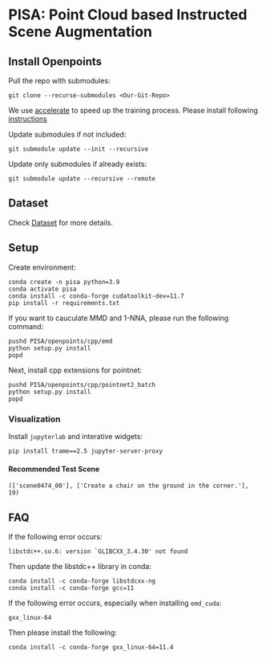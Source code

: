 # PISA: Point Cloud based Instructed Scene Augmentation

## Install Openpoints

Pull the repo with submodules:
```shell
git clone --recurse-submodules <Our-Git-Repo>
```

We use [accelerate](https://huggingface.co/docs/accelerate/index) to speed up the training process. Please install following [instructions](https://huggingface.co/docs/accelerate/basic_tutorials/install)

Update submodules if not included:
```shell
git submodule update --init --recursive
```

Update only submodules if already exists:
```shell
git submodule update --recursive --remote
```

## Dataset

Check [Dataset](datasets/README.md) for more details.

## Setup
Create environment:
```shell
conda create -n pisa python=3.9
conda activate pisa
conda install -c conda-forge cudatoolkit-dev=11.7
pip install -r requirements.txt
```

If you want to cauculate MMD and 1-NNA, please run the following command:
```shell
pushd PISA/openpoints/cpp/emd
python setup.py install
popd
```

Next, install cpp extensions for pointnet:
```shell
pushd PISA/openpoints/cpp/pointnet2_batch
python setup.py install
popd
```

### Visualization

Install `jupyterlab` and interative widgets:
```shell
pip install trame==2.5 jupyter-server-proxy
```

#### Recommended Test Scene
```
(['scene0474_00'], ['Create a chair on the ground in the corner.'], 19)
```

## FAQ


If the following error occurs:
```
libstdc++.so.6: version `GLIBCXX_3.4.30' not found
```

Then update the libstdc++ library in conda:
```shell
conda install -c conda-forge libstdcxx-ng
conda install -c conda-forge gcc=11
```

If the following error occurs, especially when installing `emd_cuda`:
```shell
gxx_linux-64
```
Then please install the following:
```shell
conda install -c conda-forge gxx_linux-64=11.4
```
